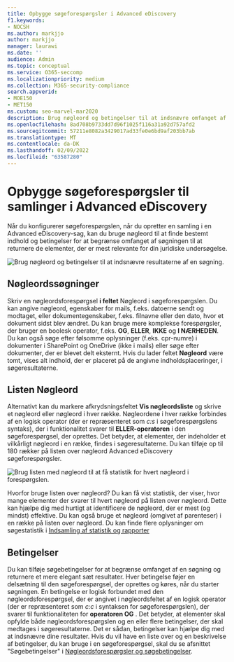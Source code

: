 ```yaml
---
title: Opbygge søgeforespørgsler i Advanced eDiscovery
f1.keywords:
- NOCSH
ms.author: markjjo
author: markjjo
manager: laurawi
ms.date: ''
audience: Admin
ms.topic: conceptual
ms.service: O365-seccomp
ms.localizationpriority: medium
ms.collection: M365-security-compliance
search.appverid:
- MOE150
- MET150
ms.custom: seo-marvel-mar2020
description: Brug nøgleord og betingelser til at indsnævre omfanget af søgningen, når du søger efter data ved hjælp Advanced eDiscovery i Microsoft 365.
ms.openlocfilehash: 8ad708b9733dd7d96f1025f116a31a92d757afd2
ms.sourcegitcommit: 57211e8082a3429017ad33fe0e6bd9af203bb7ab
ms.translationtype: MT
ms.contentlocale: da-DK
ms.lasthandoff: 02/09/2022
ms.locfileid: "63587280"
---
```

# <a name="build-search-queries-for-collections-in-advanced-ediscovery"></a>Opbygge søgeforespørgsler til samlinger i Advanced eDiscovery

Når du konfigurerer søgeforespørgslen[](collections-overview.md), når du opretter en samling i en Advanced eDiscovery-sag, kan du bruge nøgleord til at finde bestemt indhold og betingelser for at begrænse omfanget af søgningen til at returnere de elementer, der er mest relevante for din juridiske undersøgelse.

![Brug nøgleord og betingelser til at indsnævre resultaterne af en søgning.](../media/SearchQueryBox.png)

## <a name="keyword-searches"></a>Nøgleordssøgninger

Skriv en nøgleordsforespørgsel **i feltet** Nøgleord i søgeforespørgslen. Du kan angive nøgleord, egenskaber for mails, f.eks. datoerne sendt og modtaget, eller dokumentegenskaber, f.eks. filnavne eller den dato, hvor et dokument sidst blev ændret. Du kan bruge mere komplekse forespørgsler, der bruger en boolesk operator, f.eks. **OG**, **ELLER**, **IKKE** og **I NÆRHEDEN**. Du kan også søge efter følsomme oplysninger (f.eks. cpr-numre) i dokumenter i SharePoint og OneDrive (ikke i mails) eller søge efter dokumenter, der er blevet delt eksternt. Hvis du lader feltet **Nøgleord** være tomt, vises alt indhold, der er placeret på de angivne indholdsplaceringer, i søgeresultaterne.

## <a name="keyword-list"></a>Listen Nøgleord

Alternativt kan du markere afkrydsningsfeltet **Vis nøgleordsliste** og skrive et nøgleord eller nøgleord i hver række. Nøgleordene i hver række forbindes af en logisk operator (der er repræsenteret som *c:s* i søgeforespørgslens syntaks), der i funktionalitet svarer til **ELLER-operatoren** i den søgeforespørgsel, der oprettes. Det betyder, at elementer, der indeholder et vilkårligt nøgleord i en række, findes i søgeresultaterne. Du kan tilføje op til 180 rækker på listen over nøgleord Advanced eDiscovery søgeforespørgsler.

![Brug listen med nøgleord til at få statistik for hvert nøgleord i forespørgslen.](../media/KeywordListSearch.png)

Hvorfor bruge listen over nøgleord? Du kan få vist statistik, der viser, hvor mange elementer der svarer til hvert nøgleord på listen over nøgleord. Dette kan hjælpe dig med hurtigt at identificere de nøgleord, der er mest (og mindst) effektive. Du kan også bruge et nøgleord (omgivet af parenteser) i en række på listen over nøgleord. Du kan finde flere oplysninger om søgestatistik i [Indsamling af statistik og rapporter](collection-statistics-reports.md)

## <a name="conditions"></a>Betingelser

Du kan tilføje søgebetingelser for at begrænse omfanget af en søgning og returnere et mere elegant sæt resultater. Hver betingelse føjer en delsætning til den søgeforespørgsel, der oprettes og køres, når du starter søgningen. En betingelse er logisk forbundet med den nøgleordsforespørgsel, der er angivet i nøgleordsfeltet af en logisk operator (der er repræsenteret som *c:c* i syntaksen for søgeforespørgslen), der svarer til funktionaliteten for **operatoren OG** . Det betyder, at elementer skal opfylde både nøgleordsforespørgslen og en eller flere betingelser, der skal medtages i søgeresultaterne. Det er sådan, betingelser kan hjælpe dig med at indsnævre dine resultater. Hvis du vil have en liste over og en beskrivelse af betingelser, du kan bruge i en søgeforespørgsel, skal du se afsnittet "Søgebetingelser" i [Nøgleordsforespørgsler og søgebetingelser](keyword-queries-and-search-conditions.md#search-conditions).
